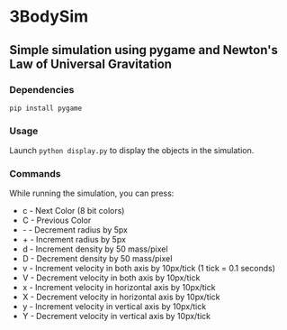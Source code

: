 # 3BodySim

## Simple simulation using pygame and Newton's Law of Universal Gravitation

### Dependencies

`pip install pygame`

### Usage

Launch `python display.py` to display the objects in the simulation.

### Commands

While running the simulation, you can press:

* c - Next Color (8 bit colors)
* C - Previous Color
* \-  - Decrement radius by 5px
* \+ - Increment radius by 5px
* d - Increment density by 50 mass/pixel
* D - Decrement density by 50 mass/pixel
* v - Increment velocity in both axis by 10px/tick (1 tick = 0.1 seconds)
* V - Decrement velocity in both axis by 10px/tick
* x - Increment velocity in horizontal axis by 10px/tick
* X - Decrement velocity in horizontal axis by 10px/tick
* y - Increment velocity in vertical axis by 10px/tick
* Y - Decrement velocity in vertical axis by 10px/tick
